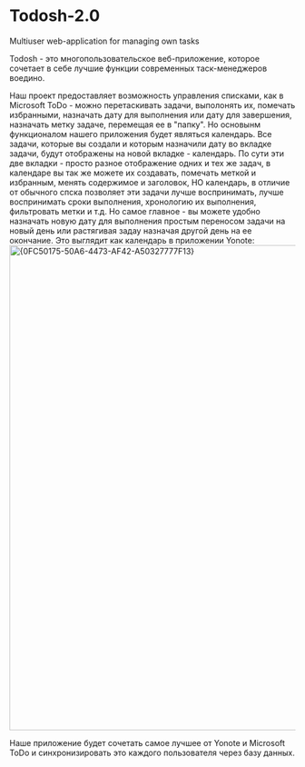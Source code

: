# Todosh-2.0
Multiuser web-application for managing own tasks

Todosh - это многопользовательское веб-приложение, которое сочетает в себе лучшие функции современных таск-менеджеров воедино.

Наш проект предоставляет возможность управления списками, как в Microsoft ToDo - можно перетаскивать задачи, выполонять их, помечать избранными, назначать дату для выполнения или дату для завершения, назначать метку задаче, перемещая ее в "папку". 
Но основынм функционалом нашего приложения будет являться календарь. Все задачи, которые вы создали и которым назначили дату во вкладке задачи, будут отображены на новой вкладке - календарь. 
По сути эти две вкладки - просто разное отображение одних и тех же задач, в календаре вы так же можете их создавать, помечать меткой и избранным, менять содержимое и заголовок, НО календарь, в отличие от обычного спска позволяет эти задачи лучше воспринимать, лучше воспринимать сроки выполнения, хронологию их выполнения, фильтровать метки и т.д. 
Но самое главное - вы можете удобно назначать новую дату для выполнения простым переносом задачи на новый день или растягивая задау назначая другой день на ее окончание. Это выглядит как календарь в приложении Yonote: <img width="1489" height="854" alt="{0FC50175-50A6-4473-AF42-A50327777F13}" src="https://github.com/user-attachments/assets/7df49042-b3ab-4eab-a736-5170f68813da" />

Наше приложение будет сочетать самое лучшее от Yonote и Microsoft ToDo и синхронизировать это каждого пользователя через базу данных.
